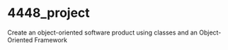 # 4448_project
Create an object-oriented software product using classes and an Object-Oriented Framework
